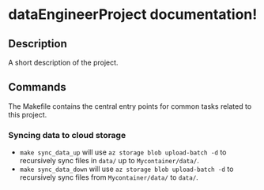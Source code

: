 # dataEngineerProject documentation!

## Description

A short description of the project.

## Commands

The Makefile contains the central entry points for common tasks related to this project.

### Syncing data to cloud storage

* `make sync_data_up` will use `az storage blob upload-batch -d` to recursively sync files in `data/` up to `Mycontainer/data/`.
* `make sync_data_down` will use `az storage blob upload-batch -d` to recursively sync files from `Mycontainer/data/` to `data/`.


